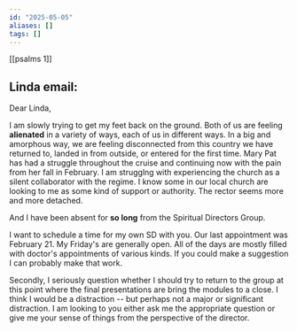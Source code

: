 ```yaml
---
id: "2025-05-05"
aliases: []
tags: []
---
```


[[psalms 1]]

## Linda email:
Dear Linda,

I am slowly trying to get my feet back on the ground. Both of us are feeling **alienated** in a variety of ways, each of us in different ways. In a big and amorphous way, we are feeling disconnected from this country we have returned to, landed in from outside, or entered for the first time. Mary Pat has had a struggle throughout the cruise and continuing now with the pain from her fall in February. I am strugglng with experiencing the church as a silent collaborator with the regime. I know some in our local church are looking to me as some kind of support or authority. The rector seems more and more detached. 

And I have been absent for **so long** from the Spiritual Directors Group. 

I want to schedule a time for my own SD with you. Our last appointment was February 21. My Friday's are generally open. All of the days are mostly filled with doctor's appointments of various kinds. If you could make a suggestion I can probably make that work.

Secondly, I seriously question whether I should try to return to the group at this point where the final presentations are bring the modules to a close. I think I would be a distraction -- but perhaps not a major or significant distraction. I am looking to you either ask me the appropriate question or give me your sense of things from the perspective of the director.
